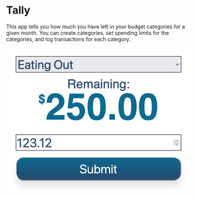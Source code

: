 # Tally

This app tells you how much you have left in your budget categories for a given month. You can create categories, set spending limits for the categories, and log transactions for each category.

![screenshot of tally in action](tally-example.png)